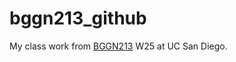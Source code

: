 # bggn213_github
My class work from [BGGN213](https://bioboot.github.io/bggn213_W25/schedule/#15) W25 at UC San Diego.
